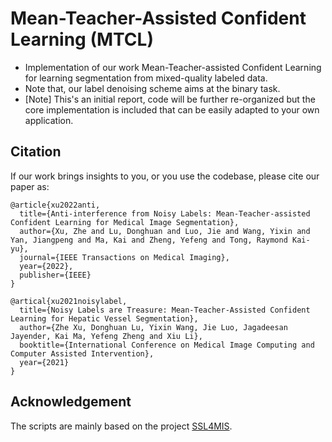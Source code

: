 # Mean-Teacher-Assisted Confident Learning (MTCL)
- Implementation of our work Mean-Teacher-assisted Confident Learning for learning segmentation from mixed-quality labeled data.    
- Note that, our label denoising scheme aims at the binary task. 
- [Note] This's an initial report, code will be further re-organized but the core implementation is included that can be easily adapted to your own application. 


## Citation
If our work brings insights to you, or you use the codebase, please cite our paper as:
```
@article{xu2022anti,
  title={Anti-interference from Noisy Labels: Mean-Teacher-assisted Confident Learning for Medical Image Segmentation},
  author={Xu, Zhe and Lu, Donghuan and Luo, Jie and Wang, Yixin and Yan, Jiangpeng and Ma, Kai and Zheng, Yefeng and Tong, Raymond Kai-yu},
  journal={IEEE Transactions on Medical Imaging},
  year={2022},
  publisher={IEEE}
}

@artical{xu2021noisylabel,
  title={Noisy Labels are Treasure: Mean-Teacher-Assisted Confident Learning for Hepatic Vessel Segmentation},
  author={Zhe Xu, Donghuan Lu, Yixin Wang, Jie Luo, Jagadeesan Jayender, Kai Ma, Yefeng Zheng and Xiu Li},
  booktitle={International Conference on Medical Image Computing and Computer Assisted Intervention},
  year={2021}
}
```

## Acknowledgement
The scripts are mainly based on the project [SSL4MIS](https://github.com/HiLab-git/SSL4MIS).    

